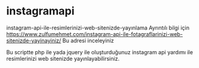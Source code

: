 # instagramapi
instagram-api-ile-resimlerinizi-web-sitenizde-yayınlama
Ayrıntılı bilgi için
https://www.zulfumehmet.com/instagram-api-ile-fotagraflarinizi-web-sitenizde-yayinayiniz/
Bu adresi inceleyiniz 

Bu scriptte php ile yada jquery ile oluşturduğunuz instagram api yardımı ile resimlerinizi web sitenizde yayınlayabilirsiniz.
